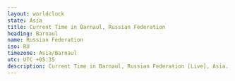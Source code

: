 ```yaml
---
layout: worldclock
state: Asia
title: Current Time in Barnaul, Russian Federation
heading: Barnaul
name: Russian Federation
iso: RU
timezone: Asia/Barnaul
utc: UTC +05:35
description: Current Time in Barnaul, Russian Federation [Live], Asia. Live update now time in Barnaul, timezone Asia/Barnaul, UTC +05:35, Country ISO code & Current Local Time.
---
```


